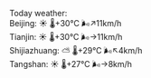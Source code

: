 Today weather:  
Beijing: ☀️   🌡️+30°C 🌬️↗11km/h  
Tianjin: ☀️   🌡️+30°C 🌬️→11km/h  
Shijiazhuang: ⛅️  🌡️+29°C 🌬️↖4km/h  
Tangshan: ☀️   🌡️+27°C 🌬️→8km/h  
